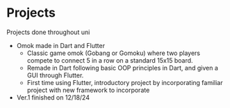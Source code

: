 # Projects
Projects done throughout uni

- Omok made in Dart and Flutter
  -  Classic game omok (Gobang or Gomoku) where two players compete to connect 5 in a row on a standard 15x15 board.
  -  Remade in Dart following basic OOP principles in Dart, and given a GUI through Flutter.
    - First time using Flutter, introductory project by incorporating familiar project with new framework to incorporate
- Ver.1 finished on 12/18/24 
